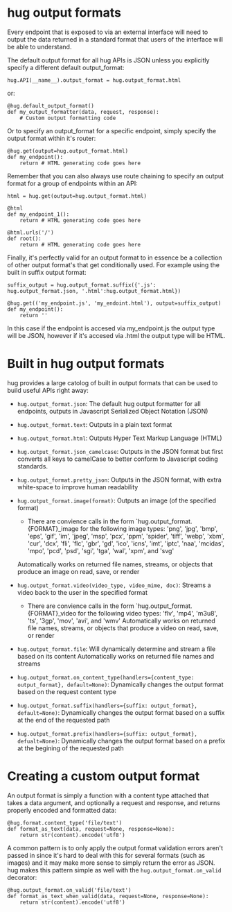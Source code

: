 hug output formats
===================

Every endpoint that is exposed to via an external interface will need to output the data returned in a standard format that users of the interface will be able to understand.

The default output format for all hug APIs is JSON unless you explicitly specify a different default output_format:

    hug.API(__name__).output_format = hug.output_format.html

or:

    @hug.default_output_format()
    def my_output_formatter(data, request, response):
        # Custom output formatting code

Or to specify an output_format for a specific endpoint, simply specify the output format within it's router:

    @hug.get(output=hug.output_format.html)
    def my_endpoint():
        return # HTML generating code goes here

Remember that you can also always use route chaining to specify an output format for a group of endpoints within an API:

    html = hug.get(output=hug.output_format.html)

    @html
    def my_endpoint_1():
        return # HTML generating code goes here

    @html.urls('/')
    def root():
        return # HTML generating code goes here

Finally, it's perfectly valid for an output format to in essence be a collection of other output format's that get conditionally used. For example using the built in suffix output format:

    suffix_output = hug.output_format.suffix({'.js': hug.output_format.json, '.html':hug.output_format.html})

    @hug.get(('my_endpoint.js', 'my_endoint.html'), output=suffix_output)
    def my_endpoint():
        return ''

In this case if the endpoint is accesed via my_endpoint.js the output type will be JSON, however if it's accesed via .html the output type will be HTML.

Built in hug output formats
===================

hug provides a large catolog of built in output formats that can be used to build useful APIs right away:

 - `hug.output_format.json`: The default hug output formatter for all endpoints, outputs in Javascript Serialized Object Notation (JSON)
 - `hug.output_format.text`: Outputs in a plain text format
 - `hug.output_format.html`: Outputs Hyper Text Markup Language (HTML)
 - `hug.output_format.json_camelcase`: Outputs in the JSON format but first converts all keys to camelCase to better conform to Javascript coding standards.
 - `hug.output_format.pretty_json`: Outputs in the JSON format, with extra white-space to improve human readability
 - `hug.output_format.image(format)`: Outputs an image (of the specified format)
    - There are convience calls in the form `hug.output_format.{FORMAT}_image for the following image types: 'png', 'jpg', 'bmp', 'eps', 'gif', 'im', 'jpeg', 'msp', 'pcx', 'ppm', 'spider', 'tiff', 'webp', 'xbm',
               'cur', 'dcx', 'fli', 'flc', 'gbr', 'gd', 'ico', 'icns', 'imt', 'iptc', 'naa', 'mcidas', 'mpo', 'pcd',
               'psd', 'sgi', 'tga', 'wal', 'xpm', and 'svg'

    Automatically works on returned file names, streams, or objects that produce an image on read, save, or render
 - `hug.output_format.video(video_type, video_mime, doc)`: Streams a video back to the user in the specified format
    - There are convience calls in the form `hug.output_format.{FORMAT}_video for the following video types: 'flv', 'mp4', 'm3u8', 'ts', '3gp', 'mov', 'avi', and 'wmv'
    Automatically works on returned file names, streams, or objects that produce a video on read, save, or render
 - `hug.output_format.file`: Will dynamically determine and stream a file based on its content
    Automatically works on returned file names and streams
 - `hug.output_format.on_content_type(handlers={content_type: output_format}, default=None)`: Dynamically changes the output format based on the request content type
 - `hug.output_format.suffix(handlers={suffix: output_format}, default=None)`: Dynamically changes the output format based on a suffix at the end of the requested path
 - `hug.output_format.prefix(handlers={suffix: output_format}, defualt=None)`: Dynamically changes the output format based on a prefix at the begining of the requested path

Creating a custom output format
===================

An output format is simply a function with a content type attached that takes a data argument, and optionally a request and response, and returns properly encoded and formatted data:

    @hug.format.content_type('file/text')
    def format_as_text(data, request=None, response=None):
        return str(content).encode('utf8')

A common pattern is to only apply the output format validation errors aren't passed in since it's hard to deal with this for several formats (such as images) and it may make more sense to simply return the error as JSON. hug makes this pattern simple as well with the `hug.output_format.on_valid` decorator:

    @hug.output_format.on_valid('file/text')
    def format_as_text_when_valid(data, request=None, response=None):
        return str(content).encode('utf8')


